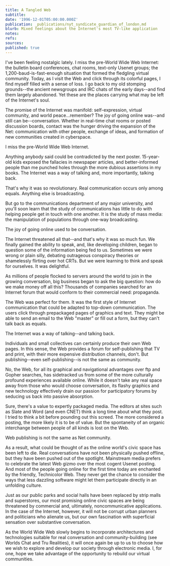```yaml
---
title: A Tangled Web
subtitle: 
date: '1996-12-01T05:00:00.000Z'
publication: _publications/nyt_syndicate_guardian_of_london.md
blurb: Mixed feelings about the Internet's most TV-like application
notes: 
refs: 
sources: 
published: true
---
```

I've been feeling nostalgic lately. I miss the pre-World Wide Web Internet: the bulletin board conferences, chat rooms, text-only Usenet groups; the 1,200-baud-is-fast-enough situation that formed the fledgling virtual community. Today, as I visit the Web and click through its colorful pages, I find myself filled with a sense of loss. I go back to my old stomping grounds--the ancient newsgroups and IRC chats of the early days--and find them largely abandoned. Yet these are the places carrying what may be left of the Internet's soul.

The promise of the Internet was manifold: self-expression, virtual community, and world peace...remember? The joy of going online was--and still can be--conversation. Whether in real-time chat rooms or posted discussion boards, contact was the hunger driving the expansion of the Net: communication with other people, exchange of ideas, and formation of new communities created in cyberspace.

I miss the pre-World Wide Web Internet.

Anything anybody said could be contradicted by the next poster. 15-year-old kids exposed the fallacies in newspaper articles, and better-informed people than me punched holes through the more dubious assertions in my books. The Internet was a way of talking and, more importantly, talking back.

That's why it was so revolutionary. Real communication occurs only among equals. Anything else is broadcasting.

But go to the communications department of any major university, and you'll soon learn that the study of communications has little to do with helping people get in touch with one another. It is the study of mass media: the manipulation of populations through one-way broadcasting.

The joy of going online used to be conversation.

The Internet threatened all that--and that's why it was so much fun. We finally gained the ability to speak, and, like developing children, began to question some of the information being fed to us. Sometimes we were wrong or plain silly, debating outrageous conspiracy theories or shamelessly flirting over hot CRTs. But we were learning to think and speak for ourselves. It was delightful.

As millions of people flocked to servers around the world to join in the growing conversation, big business began to ask the big question: how do we make money off all this? Thousands of companies searched for an Internet forum that would conform to their commercial need: propaganda.

The Web was perfect for them. It was the first style of Internet communication that could be adapted to top-down communication. The users click through prepackaged pages of graphics and text. They might be able to send an email to the Web "master" or fill out a form, but they can't talk back as equals.

The Internet was a way of talking--and talking back.

Individuals and small collectives can certainly produce their own Web pages. In this sense, the Web provides a forum for self-publishing that TV and print, with their more expensive distribution channels, don't. But publishing--even self-publishing--is not the same as community.

No, the Web, for all its graphical and navigational advantages over ftp and Gopher searches, has sidetracked us from some of the more culturally profound experiences available online. While it doesn't take any real space away from those who would choose conversation, its flashy graphics and new technology effectively drain our passion for participatory forums by seducing us back into passive absorption.

Sure, there's a value to expertly packaged media. The editors at sites such as Slate and Word (and even CNET) think a long time about what they post. I tried to think a bit before pounding out this screed. The more considered a posting, the more likely it is to be of value. But the spontaneity of an organic interchange between people of all kinds is lost on the Web.

Web publishing is not the same as Net community.

As a result, what could be thought of as the online world's civic space has been left to die. Real conversations have not been physically pushed offline, but they have been pushed out of the spotlight. Mainstream media prefers to celebrate the latest Web gizmo over the most cogent Usenet posting. And most of the people going online for the first time today are enchanted by the friendly, Technicolor Web. They never get the chance to consider the ways that less dazzling software might let them participate directly in an unfolding culture.

Just as our public parks and social halls have been replaced by strip malls and superstores, our most promising online civic spaces are being threatened by commercial and, ultimately, noncommunicative applications. In the case of the Internet, however, it will not be corrupt urban planners and politicians who alienate us, but our own fascination with superficial sensation over substantive conversation.

As the World Wide Web slowly begins to incorporate architectures and technologies suitable for real conversation and community-building (see Worlds Chat and Tru Realities), it will once again be up to us to choose how we wish to explore and develop our society through electronic media. I, for one, hope we take advantage of the opportunity to rebuild our virtual communities.

